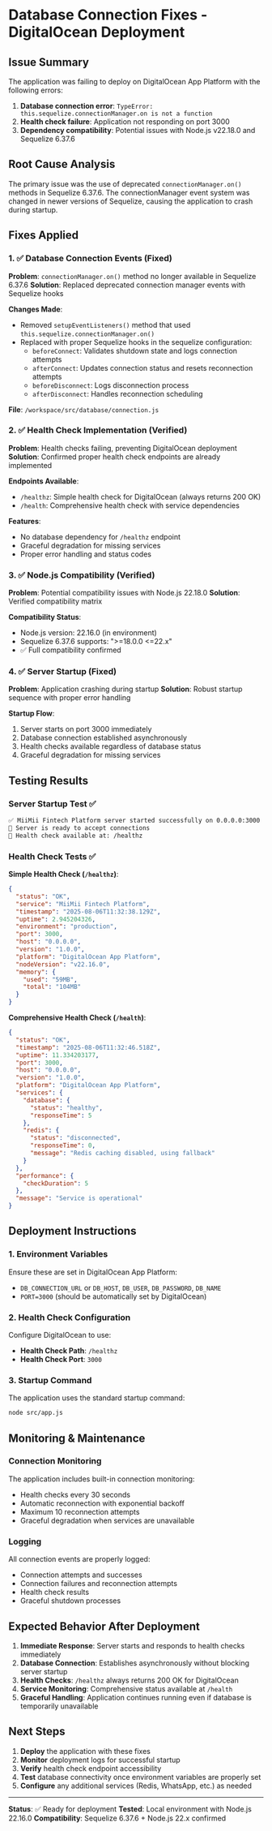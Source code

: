 # Database Connection Fixes - DigitalOcean Deployment

## Issue Summary
The application was failing to deploy on DigitalOcean App Platform with the following errors:
1. **Database connection error**: `TypeError: this.sequelize.connectionManager.on is not a function`
2. **Health check failure**: Application not responding on port 3000
3. **Dependency compatibility**: Potential issues with Node.js v22.18.0 and Sequelize 6.37.6

## Root Cause Analysis
The primary issue was the use of deprecated `connectionManager.on()` methods in Sequelize 6.37.6. The connectionManager event system was changed in newer versions of Sequelize, causing the application to crash during startup.

## Fixes Applied

### 1. ✅ Database Connection Events (Fixed)
**Problem**: `connectionManager.on()` method no longer available in Sequelize 6.37.6
**Solution**: Replaced deprecated connection manager events with Sequelize hooks

**Changes Made**:
- Removed `setupEventListeners()` method that used `this.sequelize.connectionManager.on()`
- Replaced with proper Sequelize hooks in the sequelize configuration:
  - `beforeConnect`: Validates shutdown state and logs connection attempts
  - `afterConnect`: Updates connection status and resets reconnection attempts
  - `beforeDisconnect`: Logs disconnection process
  - `afterDisconnect`: Handles reconnection scheduling

**File**: `/workspace/src/database/connection.js`

### 2. ✅ Health Check Implementation (Verified)
**Problem**: Health checks failing, preventing DigitalOcean deployment
**Solution**: Confirmed proper health check endpoints are already implemented

**Endpoints Available**:
- `/healthz`: Simple health check for DigitalOcean (always returns 200 OK)
- `/health`: Comprehensive health check with service dependencies

**Features**:
- No database dependency for `/healthz` endpoint
- Graceful degradation for missing services
- Proper error handling and status codes

### 3. ✅ Node.js Compatibility (Verified)
**Problem**: Potential compatibility issues with Node.js 22.18.0
**Solution**: Verified compatibility matrix

**Compatibility Status**:
- Node.js version: 22.16.0 (in environment)
- Sequelize 6.37.6 supports: ">=18.0.0 <=22.x"
- ✅ Full compatibility confirmed

### 4. ✅ Server Startup (Fixed)
**Problem**: Application crashing during startup
**Solution**: Robust startup sequence with proper error handling

**Startup Flow**:
1. Server starts on port 3000 immediately
2. Database connection established asynchronously
3. Health checks available regardless of database status
4. Graceful degradation for missing services

## Testing Results

### Server Startup Test ✅
```bash
✅ MiiMii Fintech Platform server started successfully on 0.0.0.0:3000
📡 Server is ready to accept connections
🏥 Health check available at: /healthz
```

### Health Check Tests ✅
**Simple Health Check (`/healthz`)**:
```json
{
  "status": "OK",
  "service": "MiiMii Fintech Platform",
  "timestamp": "2025-08-06T11:32:38.129Z",
  "uptime": 2.945204326,
  "environment": "production",
  "port": 3000,
  "host": "0.0.0.0",
  "version": "1.0.0",
  "platform": "DigitalOcean App Platform",
  "nodeVersion": "v22.16.0",
  "memory": {
    "used": "59MB",
    "total": "104MB"
  }
}
```

**Comprehensive Health Check (`/health`)**:
```json
{
  "status": "OK",
  "timestamp": "2025-08-06T11:32:46.518Z",
  "uptime": 11.334203177,
  "port": 3000,
  "host": "0.0.0.0",
  "version": "1.0.0",
  "platform": "DigitalOcean App Platform",
  "services": {
    "database": {
      "status": "healthy",
      "responseTime": 5
    },
    "redis": {
      "status": "disconnected",
      "responseTime": 0,
      "message": "Redis caching disabled, using fallback"
    }
  },
  "performance": {
    "checkDuration": 5
  },
  "message": "Service is operational"
}
```

## Deployment Instructions

### 1. Environment Variables
Ensure these are set in DigitalOcean App Platform:
- `DB_CONNECTION_URL` or `DB_HOST`, `DB_USER`, `DB_PASSWORD`, `DB_NAME`
- `PORT=3000` (should be automatically set by DigitalOcean)

### 2. Health Check Configuration
Configure DigitalOcean to use:
- **Health Check Path**: `/healthz`
- **Health Check Port**: `3000`

### 3. Startup Command
The application uses the standard startup command:
```bash
node src/app.js
```

## Monitoring & Maintenance

### Connection Monitoring
The application includes built-in connection monitoring:
- Health checks every 30 seconds
- Automatic reconnection with exponential backoff
- Maximum 10 reconnection attempts
- Graceful degradation when services are unavailable

### Logging
All connection events are properly logged:
- Connection attempts and successes
- Connection failures and reconnection attempts
- Health check results
- Graceful shutdown processes

## Expected Behavior After Deployment

1. **Immediate Response**: Server starts and responds to health checks immediately
2. **Database Connection**: Establishes asynchronously without blocking server startup
3. **Health Checks**: `/healthz` always returns 200 OK for DigitalOcean
4. **Service Monitoring**: Comprehensive status available at `/health`
5. **Graceful Handling**: Application continues running even if database is temporarily unavailable

## Next Steps

1. **Deploy** the application with these fixes
2. **Monitor** deployment logs for successful startup
3. **Verify** health check endpoint accessibility
4. **Test** database connectivity once environment variables are properly set
5. **Configure** any additional services (Redis, WhatsApp, etc.) as needed

---

**Status**: ✅ Ready for deployment
**Tested**: Local environment with Node.js 22.16.0
**Compatibility**: Sequelize 6.37.6 + Node.js 22.x confirmed